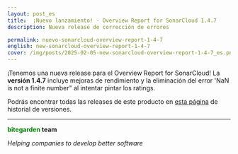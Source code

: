 ```yaml
---
layout: post_es
title:  ¡Nuevo lanzamiento! - Overview Report for SonarCloud 1.4.7
description: Nueva release de corrección de errores

permalink: nuevo-sonarcloud-overview-report-1-4-7
english: new-sonarcloud-overview-report-1-4-7
cover: /img/posts/2025-02-05-new-sonarcloud-overview-report-1-4-7_es.png
---
```


¡Tenemos una nueva release para el Overview Report for SonarCloud! La **versión 1.4.7** incluye mejoras de rendimiento y la eliminación del error 'NaN is not a finite number" al intentar pintar los ratings. 

Podrás encontrar todas las releases de este producto en [esta página](/es/sonarcloud-overview-versions.html) de historial de versiones. 


---
**<span style="color: green">bitegarden</span> team**

_Helping companies to develop better software_